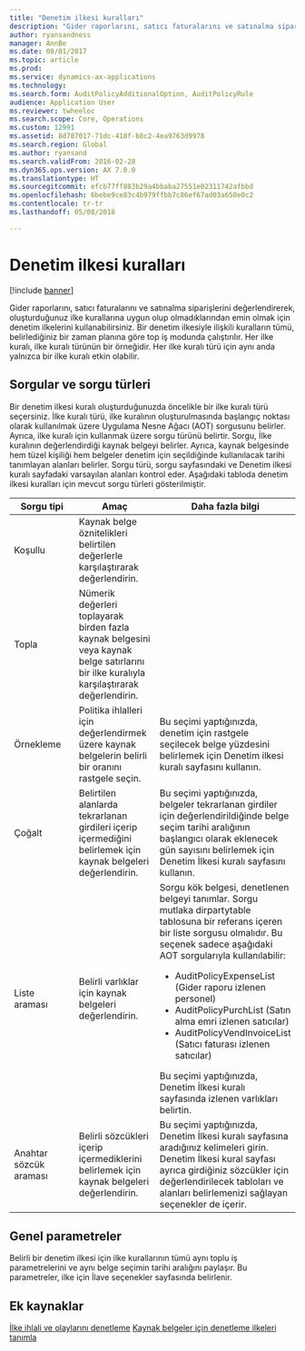 ```yaml
---
title: "Denetim ilkesi kuralları"
description: "Gider raporlarını, satıcı faturalarını ve satınalma siparişlerini değerlendirerek, oluşturduğunuz ilke kurallarına uygun olup olmadıklarından emin olmak için denetim ilkelerini kullanabilirsiniz. Bir denetim ilkesiyle ilişkili kuralların tümü, belirlediğiniz bir zaman planına göre top iş modunda çalıştırılır.  Her ilke kuralı, ilke kuralı türünün bir örneğidir. Her ilke kuralı türü için aynı anda yalnızca bir ilke kuralı etkin olabilir."
author: ryansandness
manager: AnnBe
ms.date: 08/01/2017
ms.topic: article
ms.prod: 
ms.service: dynamics-ax-applications
ms.technology: 
ms.search.form: AuditPolicyAdditionalOption, AuditPolicyRule
audience: Application User
ms.reviewer: twheeloc
ms.search.scope: Core, Operations
ms.custom: 12991
ms.assetid: 8d787017-71dc-418f-b8c2-4ea9763d9978
ms.search.region: Global
ms.author: ryansand
ms.search.validFrom: 2016-02-28
ms.dyn365.ops.version: AX 7.0.0
ms.translationtype: HT
ms.sourcegitcommit: efcb77ff883b29a4bbaba27551e02311742afbbd
ms.openlocfilehash: 6bebe9ce83c4b979ffbb7c86ef67ad03a650e0c2
ms.contentlocale: tr-tr
ms.lasthandoff: 05/08/2018

---
```


# <a name="audit-policy-rules"></a>Denetim ilkesi kuralları

[!include [banner](../includes/banner.md)]

Gider raporlarını, satıcı faturalarını ve satınalma siparişlerini değerlendirerek, oluşturduğunuz ilke kurallarına uygun olup olmadıklarından emin olmak için denetim ilkelerini kullanabilirsiniz. Bir denetim ilkesiyle ilişkili kuralların tümü, belirlediğiniz bir zaman planına göre top iş modunda çalıştırılır.  Her ilke kuralı, ilke kuralı türünün bir örneğidir. Her ilke kuralı türü için aynı anda yalnızca bir ilke kuralı etkin olabilir. 

<a name="queries-and-query-types"></a>Sorgular ve sorgu türleri
-----------------------

Bir denetim ilkesi kuralı oluşturduğunuzda öncelikle bir ilke kuralı türü seçersiniz. İlke kuralı türü, ilke kuralının oluşturulmasında başlangıç noktası olarak kullanılmak üzere Uygulama Nesne Ağacı (AOT) sorgusunu belirler. Ayrıca, ilke kuralı için kullanmak üzere sorgu türünü belirtir. Sorgu, İlke kuralının değerlendirdiği kaynak belgeyi belirler. Ayrıca, kaynak belgesinde hem tüzel kişiliği hem belgeler denetim için seçildiğinde kullanılacak tarihi tanımlayan alanları belirler. Sorgu türü, sorgu sayfasındaki ve Denetim ilkesi kuralı sayfadaki varsayılan alanları kontrol eder. Aşağıdaki tabloda denetim ilkesi kuralları için mevcut sorgu türleri gösterilmiştir.

<table>
<colgroup>
<col width="33%" />
<col width="33%" />
<col width="33%" />
</colgroup>
<thead>
<tr class="header">
<th>Sorgu tipi</th>
<th>Amaç</th>
<th>Daha fazla bilgi</th>
</tr>
</thead>
<tbody>
<tr class="odd">
<td>Koşullu</td>
<td>Kaynak belge öznitelikleri belirtilen değerlerle karşılaştırarak değerlendirin.</td>
<td></td>
</tr>
<tr class="even">
<td>Topla</td>
<td>Nümerik değerleri toplayarak birden fazla kaynak belgesini veya kaynak belge satırlarını bir ilke kuralıyla karşılaştırarak değerlendirin.</td>
<td></td>
</tr>
<tr class="odd">
<td>Örnekleme</td>
<td>Politika ihlalleri için değerlendirmek üzere kaynak belgelerin belirli bir oranını rastgele seçin.</td>
<td>Bu seçimi yaptığınızda, denetim için rastgele seçilecek belge yüzdesini belirlemek için Denetim ilkesi kuralı sayfasını kullanın.</td>
</tr>
<tr class="even">
<td>Çoğalt</td>
<td>Belirtilen alanlarda tekrarlanan girdileri içerip içermediğini belirlemek için kaynak belgeleri değerlendirin.</td>
<td>Bu seçimi yaptığınızda, belgeler tekrarlanan girdiler için değerlendirildiğinde belge seçim tarihi aralığının başlangıcı olarak eklenecek gün sayısını belirlemek için Denetim İlkesi kuralı sayfasını kullanın.</td>
</tr>
<tr class="odd">
<td>Liste araması</td>
<td>Belirli varlıklar için kaynak belgeleri değerlendirin.</td>
<td>Sorgu kök belgesi, denetlenen belgeyi tanımlar. Sorgu mutlaka dirpartytable tablosuna bir referans içeren bir liste sorgusu olmalıdır. Bu seçenek sadece aşağıdaki AOT sorgularıyla kullanılabilir:
<ul>
<li><span class="ui">AuditPolicyExpenseList</span> (Gider raporu izlenen personel)</li>
<li><span class="ui">AuditPolicyPurchList</span> (Satın alma emri izlenen satıcılar)</li>
<li><span class="ui">AuditPolicyVendInvoiceList</span> (Satıcı faturası izlenen satıcılar)</li>
</ul>
Bu seçimi yaptığınızda, Denetim İlkesi kuralı sayfasında izlenen varlıkları belirtin.</td>
</tr>
<tr class="even">
<td>Anahtar sözcük araması</td>
<td>Belirli sözcükleri içerip içermediklerini belirlemek için kaynak belgeleri değerlendirin.</td>
<td>Bu seçimi yaptığınızda, Denetim İlkesi kuralı sayfasına aradığınız kelimeleri girin. Denetim İlkesi kural sayfası ayrıca girdiğiniz sözcükler için değerlendirilecek tabloları ve alanları belirlemenizi sağlayan seçenekler de içerir.</td>
</tr>
</tbody>
</table>

## <a name="common-parameters"></a>Genel parametreler
Belirli bir denetim ilkesi için ilke kurallarının tümü aynı toplu iş parametrelerini ve aynı belge seçimin tarihi aralığını paylaşır. Bu parametreler, ilke için İlave seçenekler sayfasında belirlenir.



<a name="additional-resources"></a>Ek kaynaklar
--------

[İlke ihlali ve olaylarını denetleme](audit-policy-violations-cases.md)
[Kaynak belgeler için denetleme ilkeleri tanımla](tasks/define-audit-policies-source-documents.md)



